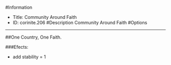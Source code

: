#Information
 - Title: Community Around Faith
 - ID: corinite.206
#Description
Community Around Faith
#Options

___
##One Country, One Faith.

###Efects:<ul><li>add stability = 1</li></ul>

